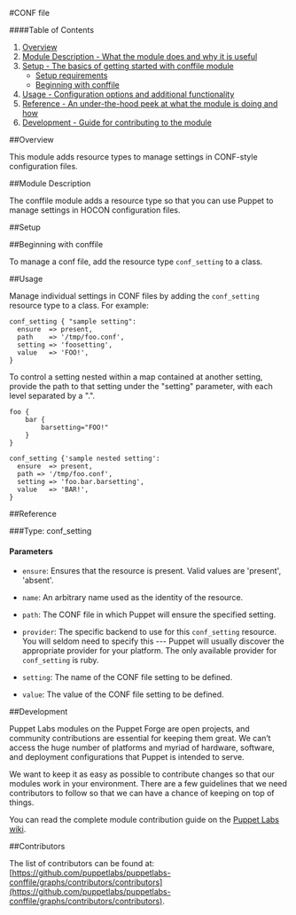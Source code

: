 #CONF file

####Table of Contents

1. [Overview](#overview)
2. [Module Description - What the module does and why it is useful](#module-description)
3. [Setup - The basics of getting started with conffile module](#setup)
    * [Setup requirements](#setup-requirements)
    * [Beginning with conffile](#beginning-with-conffile)
4. [Usage - Configuration options and additional functionality](#usage)
5. [Reference - An under-the-hood peek at what the module is doing and how](#reference)
6. [Development - Guide for contributing to the module](#development)

##Overview 

This module adds resource types to manage settings in CONF-style configuration files.

##Module Description

The conffile module adds a resource type so that you can use Puppet to manage settings in HOCON configuration files.

##Setup

##Beginning with conffile

To manage a conf file, add the resource type `conf_setting` to a class.

##Usage

Manage individual settings in CONF files by adding the `conf_setting` resource type to a class. For example:

```
conf_setting { "sample setting":
  ensure  => present,
  path    => '/tmp/foo.conf',
  setting => 'foosetting',
  value   => 'FOO!',
}
```

To control a setting nested within a map contained at another setting, provide the path to that setting
under the "setting" parameter, with each level separated by a ".".

```
foo {
    bar {
        barsetting="FOO!"
    }
}

conf_setting {'sample nested setting':
  ensure  => present,
  path => '/tmp/foo.conf',
  setting => 'foo.bar.barsetting',
  value   => 'BAR!',
}
```

##Reference

###Type: conf_setting

#### Parameters

* `ensure`: Ensures that the resource is present. Valid values are 'present', 'absent'.

* `name`: An arbitrary name used as the identity of the resource.

* `path`: The CONF file in which Puppet will ensure the specified setting.

* `provider`: The specific backend to use for this `conf_setting` resource. You will seldom need to specify this --- Puppet will usually discover the appropriate provider for your platform. The only available provider for `conf_setting` is ruby.

* `setting`: The name of the CONF file setting to be defined.

* `value`: The value of the CONF file setting to be defined.

##Development
 
Puppet Labs modules on the Puppet Forge are open projects, and community contributions are essential for keeping them great. We can’t access the huge number of platforms and myriad of hardware, software, and deployment configurations that Puppet is intended to serve.

We want to keep it as easy as possible to contribute changes so that our modules work in your environment. There are a few guidelines that we need contributors to follow so that we can have a chance of keeping on top of things.

You can read the complete module contribution guide on the [Puppet Labs wiki](http://projects.puppetlabs.com/projects/module-site/wiki/Module_contributing).

##Contributors

The list of contributors can be found at: [https://github.com/puppetlabs/puppetlabs-conffile/graphs/contributors/contributors](https://github.com/puppetlabs/puppetlabs-conffile/graphs/contributors/contributors).




